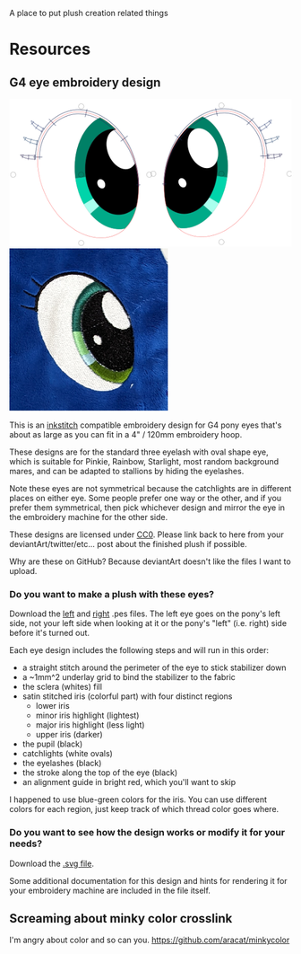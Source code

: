 A place to put plush creation related things

# Resources

## G4 eye embroidery design

![](eye%20embroidery%20120mm/eyes.png) ![](eye%20embroidery%20120mm/embroidered.png)

This is an [inkstitch](https://www.inkstitch.org) compatible embroidery design for G4 pony eyes that's about as large as you can fit in a 4" / 120mm embroidery hoop.

These designs are for the standard three eyelash with oval shape eye, which is suitable for Pinkie, Rainbow, Starlight, most random background mares, and can be adapted to stallions by hiding the eyelashes.

Note these eyes are not symmetrical because the catchlights are in different places on either eye. Some people prefer one way or the other, and if you prefer them symmetrical, then pick whichever design and mirror the eye in the embroidery machine for the other side.

These designs are licensed under [CC0](https://creativecommons.org/publicdomain/zero/1.0/). Please link back to here from your deviantArt/twitter/etc... post about the finished plush if possible.

Why are these on GitHub? Because deviantArt doesn't like the files I want to upload.

### Do you want to make a plush with these eyes?

Download the [left](eye%20embroidery%20120mm/left.pes) and [right](eye%20embroidery%20120mm/right.pes) .pes files. The left eye goes on the pony's left side, not your left side when looking at it or the pony's "left" (i.e. right) side before it's turned out.

Each eye design includes the following steps and will run in this order:

* a straight stitch around the perimeter of the eye to stick stabilizer down
* a ~1mm^2 underlay grid to bind the stabilizer to the fabric
* the sclera (whites) fill
* satin stitched iris (colorful part) with four distinct regions
    * lower iris
    * minor iris highlight (lightest)
    * major iris highlight (less light)
    * upper iris (darker)
* the pupil (black)
* catchlights (white ovals)
* the eyelashes (black)
* the stroke along the top of the eye (black)
* an alignment guide in bright red, which you'll want to skip

I happened to use blue-green colors for the iris. You can use different colors for each region, just keep track of which thread color goes where.

### Do you want to see how the design works or modify it for your needs?

Download the [.svg file](eye%20embroidery%20120mm/eyes.svg).

Some additional documentation for this design and hints for rendering it for your embroidery machine are included in the file itself.

## Screaming about minky color crosslink

I'm angry about color and so can you. https://github.com/aracat/minkycolor
